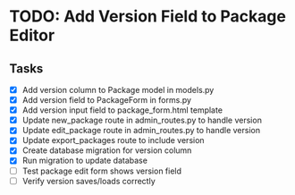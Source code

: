 # TODO: Add Version Field to Package Editor

## Tasks
- [x] Add version column to Package model in models.py
- [x] Add version field to PackageForm in forms.py
- [x] Add version input field to package_form.html template
- [x] Update new_package route in admin_routes.py to handle version
- [x] Update edit_package route in admin_routes.py to handle version
- [x] Update export_packages route to include version
- [x] Create database migration for version column
- [x] Run migration to update database
- [ ] Test package edit form shows version field
- [ ] Verify version saves/loads correctly
